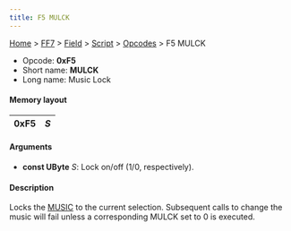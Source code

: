 ```yaml
---
title: F5 MULCK
---
```


[Home](Main%20Page.md) > [FF7](FF7.md) > [Field](FF7/Field.md) > [Script](FF7/Field/Script.md) > [Opcodes](FF7/Field/Script/Opcodes.md) > F5 MULCK

-   Opcode: **0xF5**
-   Short name: **MULCK**
-   Long name: Music Lock

#### Memory layout

| 0xF5 | *S* |
|------|-----|

#### Arguments

-   **const UByte** *S*: Lock on/off (1/0, respectively).

#### Description

Locks the [MUSIC][] to the current selection. Subsequent calls to change
the music will fail unless a corresponding MULCK set to 0 is executed.

  [MUSIC]: ../F0%20MUSIC.md "wikilink"
